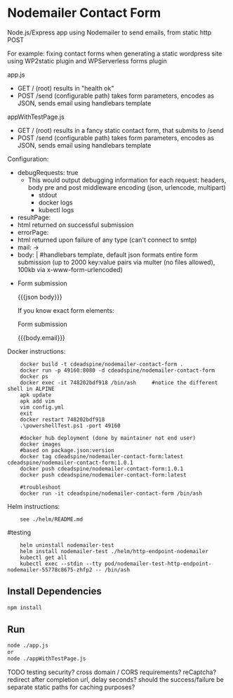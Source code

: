 # Nodemailer Contact Form

Node.js/Express app using Nodemailer to send emails, from static http POST

For example: fixing contact forms when generating a static wordpress site using WP2static plugin and WPServerless forms plugin

app.js
* GET /  (root) results in "health ok"
* POST /send (configurable path) takes form parameters, encodes as JSON, sends email using handlebars template

appWithTestPage.js
* GET /  (root) results in a fancy static contact form, that submits to /send
* POST /send (configurable path) takes form parameters, encodes as JSON, sends email using handlebars template
    
Configuration:
* debugRequests: true
  * This would output debugging information for each request: headers, body pre and post middleware encoding (json, urlencode, multipart)
    * stdout
    * docker logs <running container>
    * kubectl logs <running pod>
* resultPage:
* html returned on successful submission
* errorPage:
* html returned upon failure of any type (can't connect to smtp)
* mail: ->     
* body: | #handlebars template, default json formats entire form submission (up to 2000 key:value pairs via multer (no files allowed), 100kb via 
            x-www-form-urlencoded)
* <p>Form submission</p>
    <p>{{{json body}}}</p>  
        If you know exact form elements:
            <p>Form submission</p>
            <p>{{{body.email}}}</p>

Docker instructions:
```
    docker build -t cdeadspine/nodemailer-contact-form .
    docker run -p 49160:8080 -d cdeadspine/nodemailer-contact-form
    docker ps
    docker exec -it 748202bdf918 /bin/ash     #notice the different shell in ALPINE
    apk update
    apk add vim
    vim config.yml
    exit
    docker restart 748202bdf918
    .\powershellTest.ps1 -port 49160
```
```    
    #docker hub deployment (done by maintainer not end user)
    docker images
    #based on package.json:version    
    docker tag cdeadspine/nodemailer-contact-form:latest cdeadspine/nodemailer-contact-form:1.0.1
    docker push cdeadspine/nodemailer-contact-form:1.0.1
    docker push cdeadspine/nodemailer-contact-form:latest
```
```
    #troubleshoot
    docker run -it cdeadspine/nodemailer-contact-form /bin/ash
```
Helm instructions:
```
    see ./helm/README.md
```
#testing
```    
    helm uninstall nodemailer-test
    helm install nodemailer-test ./helm/http-endpoint-nodemailer
    kubectl get all
    kubectl exec --stdin --tty pod/nodemailer-test-http-endpoint-nodemailer-55778c8675-zhfp2 -- /bin/ash
```

## Install Dependencies

```bash
npm install
```

## Run

```bash
node ./app.js
or
node ./appWithTestPage.js
```

TODO
 testing
 security?
 cross domain / CORS requirements?
 reCaptcha?
 redirect after completion url, delay seconds? should the success/failure be separate static paths for caching purposes?
